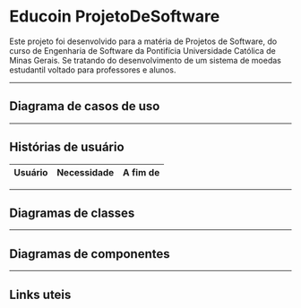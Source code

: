 # Educoin ProjetoDeSoftware

Este projeto foi desenvolvido para a matéria de Projetos de Software, do curso de Engenharia de Software da Pontifícia Universidade Católica de Minas Gerais. Se tratando do desenvolvimento de um sistema de moedas estudantil voltado para professores e alunos.

---

## Diagrama de casos de uso

---

## Histórias de usuário

| Usuário    |  Necessidade   | A fim de    |
|-------------|-------------|-------------|


---

## Diagramas de classes

---

## Diagramas de componentes

---

## Links uteis 
